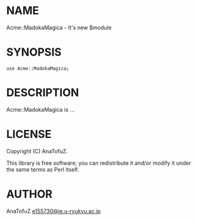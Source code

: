 # NAME

Acme::MadokaMagica - It's new $module

# SYNOPSIS

    use Acme::MadokaMagica;

# DESCRIPTION

Acme::MadokaMagica is ...

# LICENSE

Copyright (C) AnaTofuZ.

This library is free software; you can redistribute it and/or modify
it under the same terms as Perl itself.

# AUTHOR

AnaTofuZ <e155730@ie.u-ryukyu.ac.jp>
